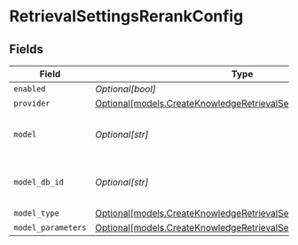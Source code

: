 # RetrievalSettingsRerankConfig


## Fields

| Field                                                                                                                            | Type                                                                                                                             | Required                                                                                                                         | Description                                                                                                                      |
| -------------------------------------------------------------------------------------------------------------------------------- | -------------------------------------------------------------------------------------------------------------------------------- | -------------------------------------------------------------------------------------------------------------------------------- | -------------------------------------------------------------------------------------------------------------------------------- |
| `enabled`                                                                                                                        | *Optional[bool]*                                                                                                                 | :heavy_minus_sign:                                                                                                               | N/A                                                                                                                              |
| `provider`                                                                                                                       | [Optional[models.CreateKnowledgeRetrievalSettingsProvider]](../models/createknowledgeretrievalsettingsprovider.md)               | :heavy_minus_sign:                                                                                                               | N/A                                                                                                                              |
| `model`                                                                                                                          | *Optional[str]*                                                                                                                  | :heavy_minus_sign:                                                                                                               | The name of the model to use                                                                                                     |
| `model_db_id`                                                                                                                    | *Optional[str]*                                                                                                                  | :heavy_minus_sign:                                                                                                               | The ID of the model in the database                                                                                              |
| `model_type`                                                                                                                     | [Optional[models.CreateKnowledgeRetrievalSettingsModelType]](../models/createknowledgeretrievalsettingsmodeltype.md)             | :heavy_minus_sign:                                                                                                               | N/A                                                                                                                              |
| `model_parameters`                                                                                                               | [Optional[models.CreateKnowledgeRetrievalSettingsModelParameters]](../models/createknowledgeretrievalsettingsmodelparameters.md) | :heavy_minus_sign:                                                                                                               | N/A                                                                                                                              |